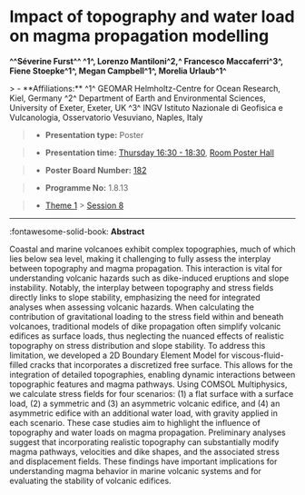 # Impact of topography and water load on magma propagation modelling

**^^Séverine Furst^^ ^1^, Lorenzo Mantiloni^2,^ Francesco Maccaferri^3^, Fiene Stoepke^1^, Megan Campbell^1^, Morelia Urlaub^1^**

<!-- more -->> - **Affiliations:** ^1^ GEOMAR Helmholtz-Centre for Ocean Research, Kiel, Germany ^2^ Department of Earth and Environmental Sciences, University of Exeter, Exeter, UK ^3^ INGV Istituto Nazionale di Geofisica e Vulcanologia, Osservatorio Vesuviano, Naples, Italy

> - **Presentation type:** Poster

> - **Presentation time:** [Thursday 16:30 - 18:30](../sessions_comparison.md#__tabbed_3_6), [Room Poster Hall](../maps_venue.md#__tabbed_1_1)

> - **Poster Board Number:** [182](../map_poster_boards.md#thursday)

> - **Programme No:** 1.8.13

> - [Theme 1](../theme1.md) > [Session 8](../sessions/session-1-8.md)

--- 

:fontawesome-solid-book: **Abstract**

Coastal and marine volcanoes exhibit complex topographies, much of which lies below sea level, making it challenging to fully assess the interplay between topography and magma propagation. This interaction is vital for understanding volcanic hazards such as dike-induced eruptions and slope instability. Notably, the interplay between topography and stress fields directly links to slope stability, emphasizing the need for integrated analyses when assessing volcanic hazards. When calculating the contribution of gravitational loading to the stress field within and beneath volcanoes, traditional models of dike propagation often simplify volcanic edifices as surface loads, thus neglecting the nuanced effects of realistic topography on stress distribution and slope stability. To address this limitation, we developed a 2D Boundary Element Model for viscous-fluid-filled cracks that incorporates a discretized free surface. This allows for the integration of detailed topographies, enabling dynamic interactions between topographic features and magma pathways. Using COMSOL Multiphysics, we calculate stress fields for four scenarios: (1) a flat surface with a surface load, (2) a symmetric and (3) an asymmetric volcanic edifice, and (4) an asymmetric edifice with an additional water load, with gravity applied in each scenario. These case studies aim to highlight the influence of topography and water loads on magma propagation. Preliminary analyses suggest that incorporating realistic topography can substantially modify magma pathways, velocities and dike shapes, and the associated stress and displacement fields. These findings have important implications for understanding magma behavior in marine volcanic systems and for evaluating the stability of volcanic edifices.

